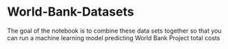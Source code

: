 # World-Bank-Datasets
The goal of the notebook is to combine these data sets together so that you can run a machine learning model predicting World Bank Project total costs
